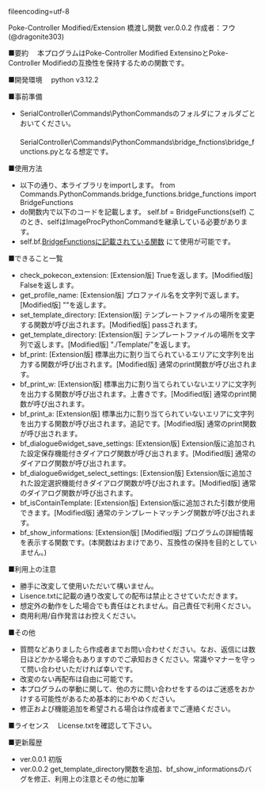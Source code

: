 fileencoding=utf-8

Poke-Controller Modified/Extension 橋渡し関数 ver.0.0.2 作成者：フウ(@dragonite303)

■要約
　本プログラムはPoke-Controller Modified ExtensinoとPoke-Controller Modifiedの互換性を保持するための関数です。

■開発環境
　python v3.12.2

■事前準備
* SerialController\Commands\PythonCommandsのフォルダにフォルダごとおいてください。
　SerialController\Commands\PythonCommands\bridge_fnctions\bridge_functions.pyとなる想定です。

■使用方法
* 以下の通り、本ライブラリをimportします。
  from Commands.PythonCommands.bridge_functions.bridge_functions import BridgeFunctions
* do関数内で以下のコードを記載します。
  self.bf = BridgeFunctions(self)
  このとき、selfはImageProcPythonCommandを継承している必要があります。
* self.bf.[BridgeFunctionsに記載されている関数](引数) にて使用が可能です。

■できること一覧
* check_pokecon_extension: [Extension版] Trueを返します。[Modified版] Falseを返します。
* get_profile_name: [Extension版] プロファイル名を文字列で返します。[Modified版] ""を返します。
* set_template_directory: [Extension版] テンプレートファイルの場所を変更する関数が呼び出されます。[Modified版] passされます。
* get_template_directory: [Extension版] テンプレートファイルの場所を文字列で返します。[Modified版] "./Template/"を返します。
* bf_print: [Extension版] 標準出力に割り当てられているエリアに文字列を出力する関数が呼び出されます。[Modified版] 通常のprint関数が呼び出されます。
* bf_print_w: [Extension版] 標準出力に割り当てられていないエリアに文字列を出力する関数が呼び出されます。上書きです。[Modified版] 通常のprint関数が呼び出されます。
* bf_print_a: [Extension版] 標準出力に割り当てられていないエリアに文字列を出力する関数が呼び出されます。追記です。[Modified版] 通常のprint関数が呼び出されます。
* bf_dialogue6widget_save_settings: [Extension版] Extension版に追加された設定保存機能付きダイアログ関数が呼び出されます。[Modified版] 通常のダイアログ関数が呼び出されます。
* bf_dialogue6widget_select_settings: [Extension版] Extension版に追加された設定選択機能付きダイアログ関数が呼び出されます。[Modified版] 通常のダイアログ関数が呼び出されます。
* bf_isContainTemplate: [Extension版] Extension版に追加された引数が使用できます。[Modified版] 通常のテンプレートマッチング関数が呼び出されます。
* bf_show_informations: [Extension版] [Modified版] プログラムの詳細情報を表示する関数です。(本関数はおまけであり、互換性の保持を目的としていません。)

■利用上の注意
* 勝手に改変して使用いただいて構いません。
* Lisence.txtに記載の通り改変しての配布は禁止とさせていただきます。
* 想定外の動作をした場合でも責任はとれません。自己責任で利用ください。
* 商用利用/自作発言はお控えください。

■その他
* 質問などありましたら作成者までお問い合わせください。なお、返信には数日ほどかかる場合もありますのでご承知おきください。常識やマナーを守って問い合わせいただければ幸いです。
* 改変のない再配布は自由に可能です。
* 本プログラムの挙動に関して、他の方に問い合わせをするのはご迷惑をおかけする可能性があるため基本的におやめください。
* 修正および機能追加を希望される場合は作成者までご連絡ください。

■ライセンス
　License.txtを確認して下さい。

■更新履歴
* ver.0.0.1 初版
* ver.0.0.2 get_template_directory関数を追加、bf_show_informationsのバグを修正、利用上の注意とその他に加筆
